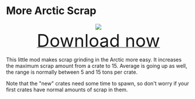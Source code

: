 # More Arctic Scrap

<div align=center><img src="_media/Anno1800/mod_banners/smallmodscollection/banner1.png"/></div>

<div align=center><a href="https://g-4169.modapi.io/v1/games/4169/mods/3227580/files/4129495/download"> <font size="40">Download now</font></a></div>

This little mod makes scrap grinding in the Arctic more easy. It increases the maximum scrap amount from a crate to 15. Average is going up as well, the range is normally between 5 and 15 tons per crate.

Note that the "new" crates need some time to spawn, so don't worry if your first crates have normal amounts of scrap in them.